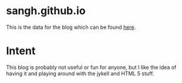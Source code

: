 sangh.github.io
================

This is the data for the blog which can be found [here](http://github.com/sangh).


Intent
======

This blog is probably not useful or fun for anyone, but I like the idea of having it and playing around with the jykell and HTML 5 stuff.
